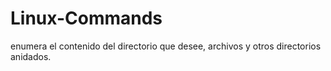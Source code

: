 # Linux-Commands

enumera el contenido del directorio que desee, archivos y otros directorios anidados. 

